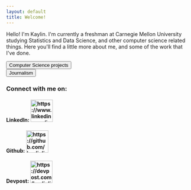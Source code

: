 ```yaml
---
layout: default
title: Welcome!
---
```

<style>
    /* input[type=button]{
        background-color: #4CAF50;
        outline: black
        /* color: black */
    } */
    .link{
        background-color: white
        outline: black
        font-size: 18em
        padding: 2em
    }
</style>
Hello! I'm Kaylin. I'm currently a freshman at Carnegie Mellon University studying Statistics and Data Science, and other computer science related things. Here you'll find a little more about me, and some of the work that I've done.

<!-- https://stackoverflow.com/questions/2906582/how-to-create-an-html-button-that-acts-like-a-link -->
<button onclick="window.location.href='/projects'" class="link">Computer Science projects</button>
<br>
<button onclick="window.location.href='/journalism'" class="link">Journalism</button>
<!-- <h2><a href="https://kaylinli.github.io/projects">CS projects</a><h2> -->
<!-- <h2><a href="https://kaylinli.github.io/journalism">Journalism</a><h2> -->

<h3>Connect with me on:</h3>
<h4>LinkedIn: 
<a href="https://www.linkedin.com/in/kaylinli">
    <img src="https://content.linkedin.com/content/dam/me/business/en-us/amp/brand-site/v2/bg/LI-Logo.svg.original.svg" alt="https://www.linkedin.com/in/kaylinli" width="60">
</a></h4>

<h4>Github: 
<a href="https://github.com/kaylinli"> 
    <img src="https://github.githubassets.com/images/modules/logos_page/GitHub-Logo.png" alt="https://github.com/kaylinli" width="60">
</a></h4>
<h4>Devpost: 
<a href="https://devpost.com/kaylinli"> 
    <img src="https://devpost-challengepost.netdna-ssl.com/assets/reimagine2/devpost-logo-646bdf6ac6663230947a952f8d354cad.svg" alt="https://devpost.com/kaylinli" width="60">
</a></h4>